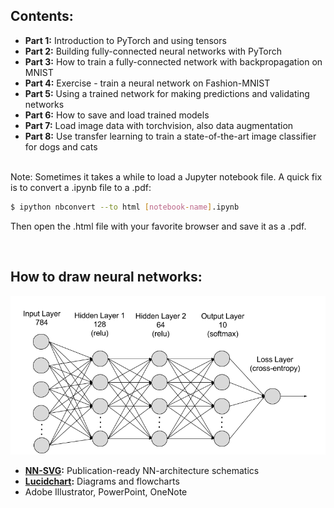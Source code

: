 ## Contents:

* **Part 1:** Introduction to PyTorch and using tensors
* **Part 2:** Building fully-connected neural networks with PyTorch
* **Part 3:** How to train a fully-connected network with backpropagation on MNIST
* **Part 4:** Exercise - train a neural network on Fashion-MNIST
* **Part 5:** Using a trained network for making predictions and validating networks
* **Part 6:** How to save and load trained models
* **Part 7:** Load image data with torchvision, also data augmentation
* **Part 8:** Use transfer learning to train a state-of-the-art image classifier for dogs and cats

&nbsp;  
Note: Sometimes it takes a while to load a Jupyter notebook file. A quick fix is to convert a .ipynb file to a .pdf:

```bash
$ ipython nbconvert --to html [notebook-name].ipynb  
```
Then open the .html file with your favorite browser and save it as a .pdf.  
 
&nbsp; 
## How to draw neural networks:

<img src="assets/mlp_mnist.png" width="600">
 
 * **[NN-SVG](http://alexlenail.me/NN-SVG/index.html):** Publication-ready NN-architecture schematics
 * **[Lucidchart](https://www.lucidchart.com/):** Diagrams and flowcharts
 * Adobe Illustrator, PowerPoint, OneNote
